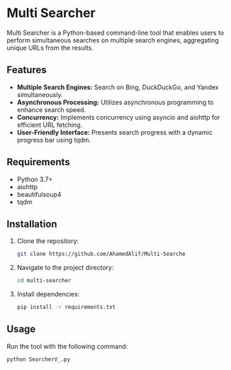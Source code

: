 # Multi Searcher

Multi Searcher is a Python-based command-line tool that enables users to perform simultaneous searches on multiple search engines, aggregating unique URLs from the results.

## Features

- **Multiple Search Engines:** Search on Bing, DuckDuckGo, and Yandex simultaneously.
- **Asynchronous Processing:** Utilizes asynchronous programming to enhance search speed.
- **Concurrency:** Implements concurrency using asyncio and aiohttp for efficient URL fetching.
- **User-Friendly Interface:** Presents search progress with a dynamic progress bar using tqdm.

## Requirements

- Python 3.7+
- aiohttp
- beautifulsoup4
- tqdm

## Installation

1. Clone the repository:

    ```bash
    git clone https://github.com/AhamedAlif/Multi-Searche
    ```

2. Navigate to the project directory:

    ```bash
    cd multi-searcher
    ```

3. Install dependencies:

    ```bash
    pip install -r requirements.txt
    ```

## Usage

Run the tool with the following command:

```bash
python SearcherV_.py
